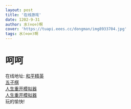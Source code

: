 ```yaml
---
layout: post
title: '在线游戏'
date: 1202-9-31
author: 水(⊙o⊙)啊
cover: 'https://tuapi.eees.cc/dongman/img8933704.jpg'
tags: 水(⊙o⊙)啊
---
```

<h1>呵呵</h1>
在线地址:
<a href="https://graph.qq.com/oauth2.0/authorize?client_id=101477677&response_type=code&scope=get_user_info&redirect_uri=https%3A%2F%2Fm.gamer.qq.com%2Fv2%2Fpassport%2Fqq%2Fcallback%3Furl%3D%252Fv2%252Fuser%252Fchild-guard%253Fsrc%253Dhttps%25253A%25252F%25252Fm.gamematrix.qq.com%25252Fv2%25252Fgame%25253Ftk%25253DC4Qw5gvAbAZg1gKwEbBgBwHYFcAcAPEANwHYBnAMiQEsATCHAFgGEAhAMXYE4WcBRARgY4oAJnKlaEGgAs8AeRoANFjTwAbNmABeAJwQA1IA%252526pcc%25253D1%252526adtag%25253D90301%252526from_new_gamecenter%25253D1&state=m.gamer.qq.com">和平精英</a>
<br>
<a href="https://androidhtml.github.io/wzq.html">五子棋</a>
<br>
<a href="http://liferestart.syaro.io/view/index.html">人生重开模拟器</a>
<br>
<a href="http://restart.sshh.top/view/">人生重开模拟器</a>
<br>
玩的愉快!
